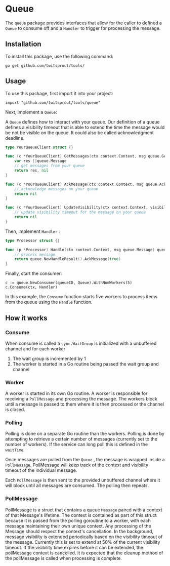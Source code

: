 # Queue

The `queue` package provides interfaces that allow for the caller to defined a `Queue` to consume off and a `Handler` to trigger for processing the message.

## Installation

To install this package, use the following command:

```
go get github.com/twitsprout/tools/

```

## Usage

To use this package, first import it into your project:

```
import "github.com/twitsprout/tools/queue"

```

Next, implement a `Queue`:

A `Queue` defines how to interact with your queue. Our definition of a queue defines a visibility timeout that is able to extend the time the message would be not be visible on the queue. It could also be called acknowledgment deadline.

```go
type YourQueueClient struct {}

func (c *YourQueueClient) GetMessages(ctx context.Context, msg queue.GetMessagesRequest) ([]queue.Message, error) {
	var res []queue.Message
	// get messages from your queue
	return res, nil
}

func (c *YourQueueClient) AckMessage(ctx context.Context, msg queue.AckMessageRequest) error {
	// acknowledge messages on your queue
	return nil
}

func (c *YourQueueClient) UpdateVisibility(ctx context.Context, visibility queue.UpdateVisibilityRequest) error {
	// update visibility timeout for the message on your queue
	return nil
}

```

Then, implement `Handler` :

```go
type Processor struct {}

func (p *Processor) Handle(ctx context.Context, msg queue.Message) queue.HandleResult {
	// process message
	return queue.NewHandleResult().AckMessage(true)
}

```

Finally, start the consumer:

```
c := queue.NewConsumer(queueID, Queue).WithNumWorkers(5)
c.Consume(ctx, Handler)

```

In this example, the `Consume` function starts five workers to process items from the queue using the `Handle` function.

## How it works

### Consume

When consume is called a `sync.WaitGroup` is initialized with a unbuffered channel and for each worker

1. The wait group is incremented by 1
2. The worker is started in a Go routine being passed the wait group and channel

### Worker

A worker is started in its own Go routine. A worker is responsible for receiving a `PollMessage` and processing the message. The workers block until a message is passed to them where it is then processed or the channel is closed.

### Polling

Polling is done on a separate Go routine than the workers. Polling is done by attempting to retrieve a certain number of messages (currently set to the number of workers). If the service can long poll this is defined in the `waitTime`.

Once messages are pulled from the `Queue` , the message is wrapped inside a `PollMessage`. PollMessage will keep track of the context and visibility timeout of the individual message.

Each `PollMessage` is then sent to the provided unbuffered channel where it will block until all messages are consumed. The polling then repeats.

### PollMessage

PollMessage is a struct that contains a queue `Message` paired with a context of that Message's lifetime. The context is contained as part of this struct because it is passed from the polling goroutine to a worker, with each message maintaining their own unique context. Any processing of the Message should respect the context's cancellation. In the background, message visibility is extended periodically based on the visibility timeout of the message. Currently this is set to extend at 50% of the current visibility timeout. If the visibility time expires before it can be extended, the pollMessage context is cancelled. It is expected that the cleanup method of the pollMessage is called when processing is complete.